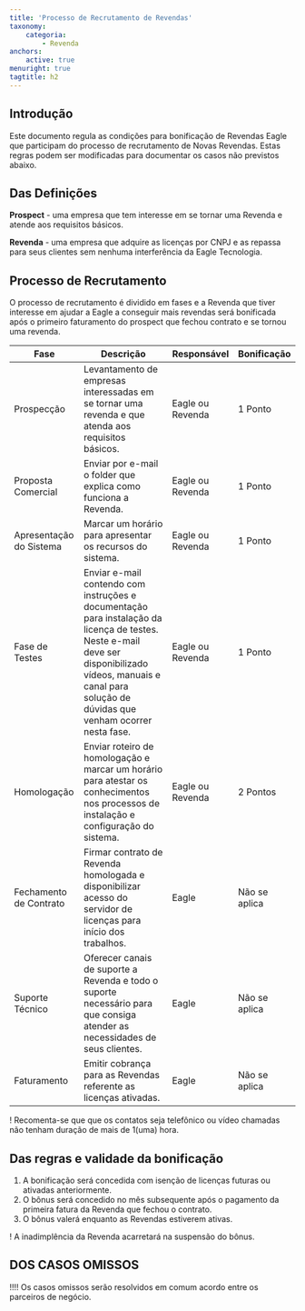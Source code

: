 ```yaml
---
title: 'Processo de Recrutamento de Revendas'
taxonomy:
    categoria:
        - Revenda
anchors:
    active: true
menuright: true
tagtitle: h2
---
```


## Introdução
Este documento regula as condições para bonificação de Revendas Eagle que participam do processo de recrutamento de Novas Revendas. Estas regras podem ser modificadas para documentar os casos não previstos abaixo.

## Das Definições

**Prospect** - uma empresa que tem interesse em se tornar uma Revenda e atende aos requisitos básicos.

**Revenda** - uma empresa que adquire as licenças por CNPJ e as repassa para seus clientes sem nenhuma interferência da Eagle Tecnologia.

## Processo de Recrutamento

O processo de recrutamento é dividido em fases e a Revenda que tiver interesse em ajudar a Eagle a conseguir mais revendas será bonificada após o primeiro faturamento do prospect que fechou contrato e se tornou uma revenda.

|Fase|Descrição|Responsável|Bonificação|
|----|---------|-----------|-----------|
|Prospecção| Levantamento de empresas interessadas em se tornar uma revenda e que atenda aos requisitos básicos.|Eagle ou Revenda|1 Ponto|
|Proposta Comercial|Enviar por e-mail o folder que explica como funciona a Revenda.|Eagle ou Revenda|1 Ponto|
|Apresentação do Sistema|Marcar um horário para apresentar os recursos do sistema.|Eagle ou Revenda|1 Ponto|
|Fase de Testes|Enviar e-mail contendo com instruções e documentação para instalação da licença de testes. Neste e-mail deve ser disponibilizado vídeos, manuais e canal para solução de dúvidas que venham ocorrer nesta fase. |Eagle ou Revenda|1 Ponto|
|Homologação|Enviar roteiro de homologação e marcar um horário para atestar os conhecimentos nos processos de instalação e configuração do sistema.|Eagle ou Revenda|2 Pontos|
|Fechamento de Contrato|Firmar contrato de Revenda homologada e disponibilizar acesso do servidor de licenças para início dos trabalhos.|Eagle|Não se aplica|
|Suporte Técnico|Oferecer canais de suporte a Revenda e todo o suporte necessário para que consiga atender as necessidades de seus clientes.|Eagle|Não se aplica|
|Faturamento|Emitir cobrança para as Revendas referente as licenças ativadas.|Eagle|Não se aplica|

! Recomenta-se que que os contatos seja telefônico ou vídeo chamadas não tenham duração de mais de 1(uma) hora.

## Das regras e validade da bonificação
1. A bonificação será concedida com isenção de licenças futuras ou ativadas anteriormente.
1. O bônus será concedido no mês subsequente após o pagamento da primeira fatura da Revenda que fechou o contrato.
1. O bônus valerá enquanto as Revendas estiverem ativas.

! A inadimplência da Revenda acarretará na suspensão do bônus.

## DOS CASOS OMISSOS

!!!! Os casos omissos serão resolvidos em comum acordo entre os parceiros de negócio.
